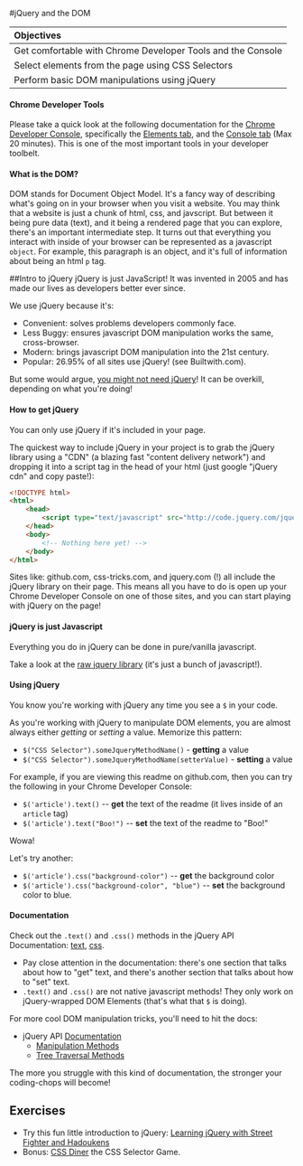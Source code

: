 #jQuery and the DOM

| Objectives |
| :---- |
| Get comfortable with Chrome Developer Tools and the Console |
| Select elements from the page using CSS Selectors |
| Perform basic DOM manipulations using jQuery |

#### Chrome Developer Tools
Please take a quick look at the following documentation for the [Chrome Developer Console](https://developer.chrome.com/devtools), specifically the [Elements tab](https://developer.chrome.com/devtools/docs/dom-and-styles), and the [Console tab](https://developer.chrome.com/devtools/docs/console) (Max 20 minutes). This is one of the most important tools in your developer toolbelt.

#### What is the DOM?
DOM stands for Document Object Model. It's a fancy way of describing what's going on in your browser when you visit a website. You may think that a website is just a chunk of html, css, and javscript. But between it being pure data (text), and it being a rendered page that you can explore, there's an important intermediate step. It turns out that everything you interact with inside of your browser can be represented as a javascript `object`. For example, this paragraph is an object, and it's full of information about being an html `p` tag.

##Intro to jQuery
jQuery is just JavaScript! It was invented in 2005 and has made our lives as developers better ever since.

We use jQuery because it's:

- Convenient: solves problems developers commonly face.
- Less Buggy: ensures javascript DOM manipulation works the same, cross-browser.
- Modern: brings javascript DOM manipulation into the 21st century.
- Popular: 26.95% of all sites use jQuery! (see Builtwith.com).

But some would argue, [you might not need jQuery](http://youmightnotneedjquery.com/)! It can be overkill, depending on what you're doing!

#### How to get jQuery
You can only use jQuery if it's included in your page.

The quickest way to include jQuery in your project is to grab the jQuery library using a "CDN" (a blazing fast "content delivery network") and dropping it into a script tag in the head of your html (just google "jQuery cdn" and copy paste!):
``` html
<!DOCTYPE html>
<html>
    <head>
        <script type="text/javascript" src="http://code.jquery.com/jquery-2.1.3.min.js"></script>
    </head>
    <body>
        <!-- Nothing here yet! -->
    </body>
</html>

```

Sites like: github.com, css-tricks.com, and jquery.com (!) all include the jQuery library on their page. This means all you have to do is open up your Chrome Developer Console on one of those sites, and you can start playing with jQuery on the page!

#### jQuery is just Javascript
Everything you do in jQuery can be done in pure/vanilla javascript.

Take a look at the [raw jquery library](http://code.jquery.com/jquery-2.1.3.js) (it's just a bunch of javascript!).

#### Using jQuery
You know you're working with jQuery any time you see a `$` in your code.

As you're working with jQuery to manipulate DOM elements, you are almost always either *getting* or *setting* a value. Memorize this pattern:  
- `$("CSS Selector").someJqueryMethodName()` - **getting** a value
- `$("CSS Selector").someJqueryMethodName(setterValue)` - **setting** a value

For example, if you are viewing this readme on github.com, then you can try the following in your Chrome Developer Console:  
- `$('article').text()` -- **get** the text of the readme (it lives inside of an `article` tag)
- `$('article').text("Boo!")` -- **set** the text of the readme to "Boo!"

Wowa!

Let's try another:  
- `$('article').css("background-color")` -- **get** the background color
- `$('article').css("background-color", "blue")` -- **set** the background color to blue.

#### Documentation
Check out the `.text()` and `.css()` methods in the jQuery API Documentation: [text](http://api.jquery.com/text/), [css](http://api.jquery.com/css/).
- Pay close attention in the documentation: there's one section that talks about how to "get" text, and there's another section that talks about how to "set" text.
- `.text()` and `.css()` are not native javascript methods! They only work on jQuery-wrapped DOM Elements (that's what that `$` is doing).

For more cool DOM manipulation tricks, you'll need to hit the docs:
- jQuery API [Documentation]([jquery.com](jquery.com))
    - [Manipulation Methods](http://api.jquery.com/category/manipulation/)
    - [Tree Traversal Methods](http://api.jquery.com/category/traversing/)

The more you struggle with this kind of documentation, the stronger your coding-chops will become!

## Exercises
- Try this fun little introduction to jQuery: [Learning jQuery with Street Fighter and Hadoukens](https://www.thinkful.com/learn/intro-to-jquery)
- Bonus: [CSS Diner](https://flukeout.github.io) the CSS Selector Game.
